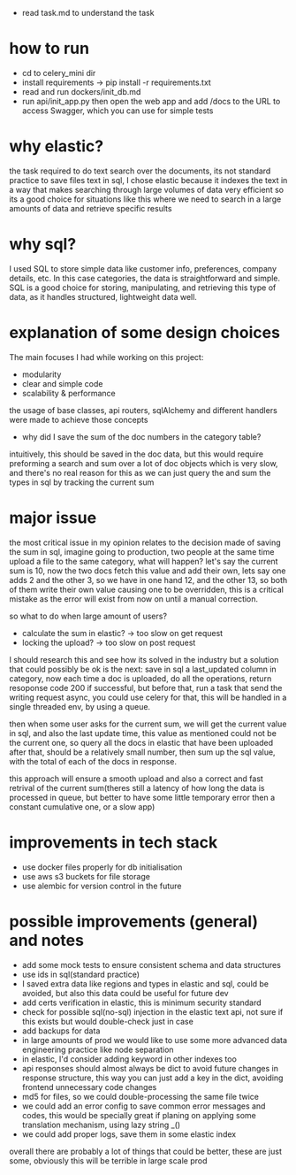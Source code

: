 - read task.md to understand the task

# how to run
- cd to celery_mini dir
- install requirements -> pip install -r requirements.txt
- read and run dockers/init_db.md
- run api/init_app.py then open the web app and add /docs to the URL to access Swagger, which you can use for simple tests

# why elastic?
the task required to do text search over the documents, its not standard practice
to save files text in sql, I chose elastic because it indexes the text in a way that makes searching through large volumes of data very efficient
so its a good choice for situations like this where we need to search in a large amounts of data and retrieve specific results

# why sql?
I used SQL to store simple data like customer info, preferences, company details, etc. In this case categories, the data is straightforward and simple. SQL is a good choice for storing, manipulating, and retrieving this type of data, as it handles structured, lightweight data well.

# explanation of some design choices
The main focuses I had while working on this project:
- modularity
- clear and simple code
- scalability & performance

the usage of base classes, api routers, sqlAlchemy and different handlers were made to achieve those concepts

* why did I save the sum of the doc numbers in the category table?

intuitively, this should be saved in the doc data, but this would require preforming a search and sum over a lot of doc objects 
which is very slow, and there's no real reason for this as we can just query the and sum the types in sql by tracking the current sum

# major issue
the most critical issue in my opinion relates to the decision made of saving the sum in sql,
imagine going to production, two people at the same time upload a file to the same category, what will happen?
let's say the current sum is 10, now the two docs fetch this value and add their own, lets say one adds 2 and the other 3,
so we have in one hand 12, and the other 13, so both of them write their own value causing one to be overridden, this is a critical mistake as the error will exist from now on until a manual correction.

so what to do when large amount of users?

- calculate the sum in elastic? -> too slow on get request
- locking the upload? -> too slow on post request

I should research this and see how its solved in the industry but a solution that could possibly be ok is the next:
save in sql a last_updated column in category, now each time a doc is uploaded, do all the operations, return resoponse code 200 if successful, but before that, run a task that send the writing request async, you could use celery for that, 
this will be handled in a single threaded env, by using a queue.

then when some user asks for the current sum, we will get the current value in sql, and also the last update time, this value as mentioned could not be the current one, so query all the docs in elastic that have been uploaded after that, should be a relatively small number, then sum up the sql value, with the total of each of the docs in response.

this approach will ensure a smooth upload and also a correct and fast retrival of the current sum(theres still a latency of how long the data is processed in queue,
but better to have some little temporary error then a constant cumulative one, or a slow app)

# improvements in tech stack
- use docker files properly for db initialisation
- use aws s3 buckets for file storage
- use alembic for version control in the future

# possible improvements (general) and notes

- add some mock tests to ensure consistent schema and data structures
- use ids in sql(standard practice)
- I saved extra data like regions and types in elastic and sql, could be avoided, but also this data could be useful for future dev
- add certs verification in elastic, this is minimum security standard
- check for possible sql(no-sql) injection in the elastic text api, not sure if this exists but would double-check just in case
- add backups for data
- in large amounts of prod we would like to use some more advanced data engineering practice like node separation
- in elastic, I'd consider adding keyword in other indexes too
- api responses should almost always be dict to avoid future changes in response structure, this way you can just add a key in the dict, avoiding frontend unnecessary code changes 
- md5 for files, so we could double-processing the same file twice
- we could add an error config to save common error messages and codes, this would be specially great if planing on applying some translation mechanism, using lazy string _()
- we could add proper logs, save them in some elastic index

overall there are probably a lot of things that could be better, these are just some, obviously this will be terrible in large scale prod